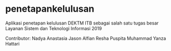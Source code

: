 # penetapankelulusan
Aplikasi penetapan kelulusan DEKTM ITB sebagai salah satu tugas besar Layanan Sistem dan Teknologi Informasi 2019

Contributor:
  Nadya Anastasia
  Jason Alfian 
  Resha Puspita
  Muhammad Yanza Hattari
